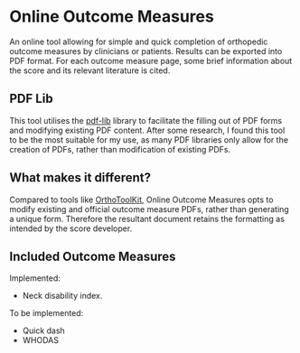 # Online Outcome Measures
An online tool allowing for simple and quick completion of orthopedic outcome measures by clinicians or patients. Results can be exported into PDF format. For each outcome measure page, some brief information about the score and its relevant literature is cited.

## PDF Lib
This tool utilises the [pdf-lib](https://pdf-lib.js.org/) library to facilitate the filling out of PDF forms and modifying existing PDF content. After some research, I found this tool to be the most suitable for my use, as many PDF libraries only allow for the creation of PDFs, rather than modification of existing PDFs.

## What makes it different?
Compared to tools like [OrthoToolKit](https://orthotoolkit.com/), Online Outcome Measures opts to modify existing and official outcome measure PDFs, rather than generating a unique form. Therefore the resultant document retains the formatting as intended by the score developer.

## Included Outcome Measures
Implemented:
- Neck disability index.

To be implemented:
- Quick dash
- WHODAS